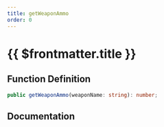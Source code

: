 ```yaml
---
title: getWeaponAmmo
order: 0
---
```


# {{ $frontmatter.title }}

## Function Definition

```ts
public getWeaponAmmo(weaponName: string): number;
```

## Documentation

<!--@include: ./parts/getWeaponAmmo.md-->
